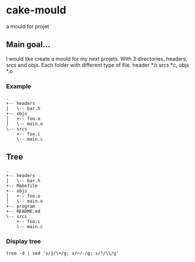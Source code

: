 # cake-mould
a mould for projet

## Main goal...

I would like create a mould 
for my next projets. With 3 directories,
headers, srcs and objs. Each folder with different type of file.
header \*.h srcs \*c, objs \*.o

### Example

```
.
+-- headers
│   \-- bar.h
+-- objs
│   +-- foo.o
│   \-- main.o
\-- srcs
    +-- foo.c
    \-- main.c
```



## Tree

```
.
+-- headers
│   \-- bar.h
+-- Makefile
+-- objs
│   +-- foo.o
│   \-- main.o
+-- program
+-- README.md
\-- srcs
    +-- foo.c
    \-- main.c
```

### Display tree

```tree -d | sed 's/├/\+/g; s/─/-/g; s/└/\\/g'```
